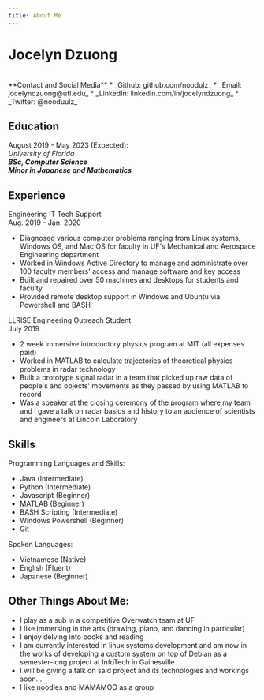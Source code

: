 ```yaml
---
title: About Me
---
```


**Jocelyn Dzuong**
==============
<br/>
**Contact and Social Media**
* _Github: github.com/noodulz_
* _Email: jocelyndzuong@ufl.edu_
* _LinkedIn: linkedin.com/in/jocelyndzuong_
* _Twitter: @nooduulz_

**Education**
---------
August 2019 - May 2023 (Expected):<br/>  _University of Florida_<br/>  **_BSc, Computer Science_**<br/>**_Minor in Japanese and Mathematics_**

**Experience**
----------
Engineering IT Tech Support <br/>Aug. 2019 - Jan. 2020<br/>
* Diagnosed various computer problems ranging from Linux systems, Windows OS, and Mac OS for faculty in UF's Mechanical and Aerospace Engineering department
* Worked in Windows Active Directory to manage and administrate over 100 faculty members' access and manage software and key access
* Built and repaired over 50 machines and desktops for students and faculty
* Provided remote desktop support in Windows and Ubuntu via Powershell and BASH

LLRISE Engineering Outreach Student<br/>July 2019<br/>
* 2 week immersive introductory physics program at MIT (all expenses paid)
* Worked in MATLAB to calculate trajectories of theoretical physics problems in radar technology 
* Built a prototype signal radar in a team that picked up raw data of people's and objects' movements as they passed by using MATLAB to record
* Was a speaker at the closing ceremony of the program where my team and I gave a talk on radar basics and history to an audience of scientists and engineers at Lincoln Laboratory 

**Skills**
---------------
Programming Languages and Skills:
* Java (Intermediate)
* Python (Intermediate)
* Javascript (Beginner)
* MATLAB (Beginner)
* BASH Scripting (Intermediate)
* Windows Powershell (Beginner)
* Git

Spoken Languages:
* Vietnamese (Native)
* English (Fluent)
* Japanese (Beginner)

**Other Things About Me:**
----------------------
* I play as a sub in a competitive Overwatch team at UF
* I like immersing in the arts (drawing, piano, and dancing in particular)
* I enjoy delving into books and reading
* I am currently interested in linux systems development and am  now in the works of developing a custom system on top of Debian as a semester-long project at InfoTech in Gainesville
* I will be giving a talk on said project and its technologies and workings soon...
* I like noodles and MAMAMOO as a group